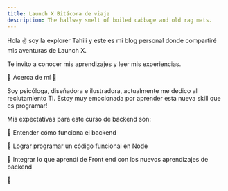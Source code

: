 ```yaml
---
title: Launch X Bitácora de viaje
description: The hallway smelt of boiled cabbage and old rag mats.
---
```


Hola ✌️  soy la explorer Tahili y este es mi blog personal donde compartiré mis aventuras de Launch X.

Te invito a conocer mis aprendizajes y leer mis experiencias.

🌸 Acerca de mí 🌸

Soy psicóloga, diseñadora e ilustradora, actualmente me dedico al reclutamiento TI. Estoy muy emocionada por aprender esta nueva skill que es programar!

Mis expectativas para este curso de backend son:

🌸 Entender cómo funciona el backend

🌸 Lograr programar un código funcional en Node

🌸 Integrar lo que aprendí de Front end con los nuevos aprendizajes de backend



🚀
